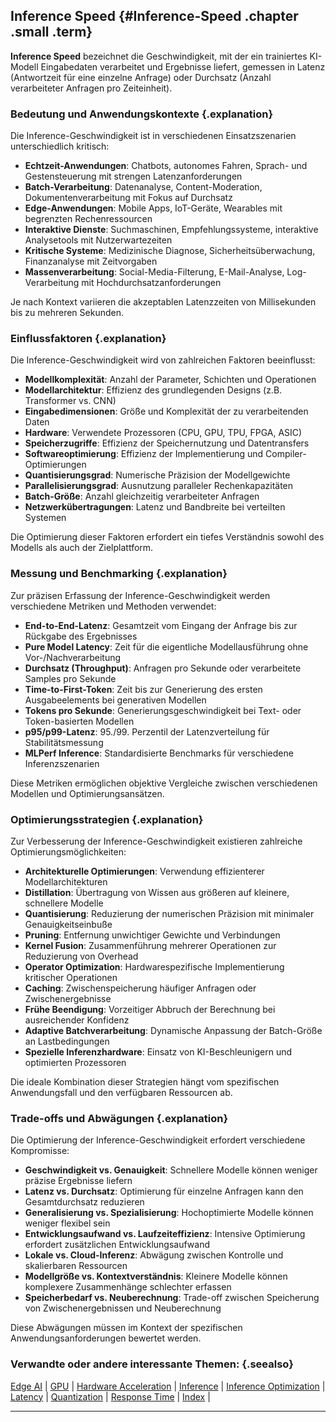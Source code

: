 ## Inference Speed {#Inference-Speed .chapter .small .term}

**Inference Speed** bezeichnet die Geschwindigkeit, mit der ein trainiertes KI-Modell Eingabedaten verarbeitet und Ergebnisse liefert, gemessen in Latenz (Antwortzeit für eine einzelne Anfrage) oder Durchsatz (Anzahl verarbeiteter Anfragen pro Zeiteinheit).

### Bedeutung und Anwendungskontexte {.explanation}

Die Inference-Geschwindigkeit ist in verschiedenen Einsatzszenarien unterschiedlich kritisch:

- **Echtzeit-Anwendungen**: Chatbots, autonomes Fahren, Sprach- und Gestensteuerung mit strengen Latenzanforderungen
- **Batch-Verarbeitung**: Datenanalyse, Content-Moderation, Dokumentenverarbeitung mit Fokus auf Durchsatz
- **Edge-Anwendungen**: Mobile Apps, IoT-Geräte, Wearables mit begrenzten Rechenressourcen
- **Interaktive Dienste**: Suchmaschinen, Empfehlungssysteme, interaktive Analysetools mit Nutzerwartezeiten
- **Kritische Systeme**: Medizinische Diagnose, Sicherheitsüberwachung, Finanzanalyse mit Zeitvorgaben
- **Massenverarbeitung**: Social-Media-Filterung, E-Mail-Analyse, Log-Verarbeitung mit Hochdurchsatzanforderungen

Je nach Kontext variieren die akzeptablen Latenzzeiten von Millisekunden bis zu mehreren Sekunden.

### Einflussfaktoren {.explanation}

Die Inference-Geschwindigkeit wird von zahlreichen Faktoren beeinflusst:

- **Modellkomplexität**: Anzahl der Parameter, Schichten und Operationen
- **Modellarchitektur**: Effizienz des grundlegenden Designs (z.B. Transformer vs. CNN)
- **Eingabedimensionen**: Größe und Komplexität der zu verarbeitenden Daten
- **Hardware**: Verwendete Prozessoren (CPU, GPU, TPU, FPGA, ASIC)
- **Speicherzugriffe**: Effizienz der Speichernutzung und Datentransfers
- **Softwareoptimierung**: Effizienz der Implementierung und Compiler-Optimierungen
- **Quantisierungsgrad**: Numerische Präzision der Modellgewichte
- **Parallelisierungsgrad**: Ausnutzung paralleler Rechenkapazitäten
- **Batch-Größe**: Anzahl gleichzeitig verarbeiteter Anfragen
- **Netzwerkübertragungen**: Latenz und Bandbreite bei verteilten Systemen

Die Optimierung dieser Faktoren erfordert ein tiefes Verständnis sowohl des Modells als auch der Zielplattform.

### Messung und Benchmarking {.explanation}

Zur präzisen Erfassung der Inference-Geschwindigkeit werden verschiedene Metriken und Methoden verwendet:

- **End-to-End-Latenz**: Gesamtzeit vom Eingang der Anfrage bis zur Rückgabe des Ergebnisses
- **Pure Model Latency**: Zeit für die eigentliche Modellausführung ohne Vor-/Nachverarbeitung
- **Durchsatz (Throughput)**: Anfragen pro Sekunde oder verarbeitete Samples pro Sekunde
- **Time-to-First-Token**: Zeit bis zur Generierung des ersten Ausgabeelements bei generativen Modellen
- **Tokens pro Sekunde**: Generierungsgeschwindigkeit bei Text- oder Token-basierten Modellen
- **p95/p99-Latenz**: 95./99. Perzentil der Latenzverteilung für Stabilitätsmessung
- **MLPerf Inference**: Standardisierte Benchmarks für verschiedene Inferenzszenarien

Diese Metriken ermöglichen objektive Vergleiche zwischen verschiedenen Modellen und Optimierungsansätzen.

### Optimierungsstrategien {.explanation}

Zur Verbesserung der Inference-Geschwindigkeit existieren zahlreiche Optimierungsmöglichkeiten:

- **Architekturelle Optimierungen**: Verwendung effizienterer Modellarchitekturen
- **Distillation**: Übertragung von Wissen aus größeren auf kleinere, schnellere Modelle
- **Quantisierung**: Reduzierung der numerischen Präzision mit minimaler Genauigkeitseinbuße
- **Pruning**: Entfernung unwichtiger Gewichte und Verbindungen
- **Kernel Fusion**: Zusammenführung mehrerer Operationen zur Reduzierung von Overhead
- **Operator Optimization**: Hardwarespezifische Implementierung kritischer Operationen
- **Caching**: Zwischenspeicherung häufiger Anfragen oder Zwischenergebnisse
- **Frühe Beendigung**: Vorzeitiger Abbruch der Berechnung bei ausreichender Konfidenz
- **Adaptive Batchverarbeitung**: Dynamische Anpassung der Batch-Größe an Lastbedingungen
- **Spezielle Inferenzhardware**: Einsatz von KI-Beschleunigern und optimierten Prozessoren

Die ideale Kombination dieser Strategien hängt vom spezifischen Anwendungsfall und den verfügbaren Ressourcen ab.

### Trade-offs und Abwägungen {.explanation}

Die Optimierung der Inference-Geschwindigkeit erfordert verschiedene Kompromisse:

- **Geschwindigkeit vs. Genauigkeit**: Schnellere Modelle können weniger präzise Ergebnisse liefern
- **Latenz vs. Durchsatz**: Optimierung für einzelne Anfragen kann den Gesamtdurchsatz reduzieren
- **Generalisierung vs. Spezialisierung**: Hochoptimierte Modelle können weniger flexibel sein
- **Entwicklungsaufwand vs. Laufzeiteffizienz**: Intensive Optimierung erfordert zusätzlichen Entwicklungsaufwand
- **Lokale vs. Cloud-Inferenz**: Abwägung zwischen Kontrolle und skalierbaren Ressourcen
- **Modellgröße vs. Kontextverständnis**: Kleinere Modelle können komplexere Zusammenhänge schlechter erfassen
- **Speicherbedarf vs. Neuberechnung**: Trade-off zwischen Speicherung von Zwischenergebnissen und Neuberechnung

Diese Abwägungen müssen im Kontext der spezifischen Anwendungsanforderungen bewertet werden.

### Verwandte oder andere interessante Themen: {.seealso}

[Edge AI](#Edge-AI) |
[GPU](#GPU) |
[Hardware Acceleration](#Hardware-Acceleration) |
[Inference](#Inference) |
[Inference Optimization](#Inference-Optimization) |
[Latency](#Latency) |
[Quantization](#Quantization) |
[Response Time](#Response-Time) |
[Index](#Index) |

----


